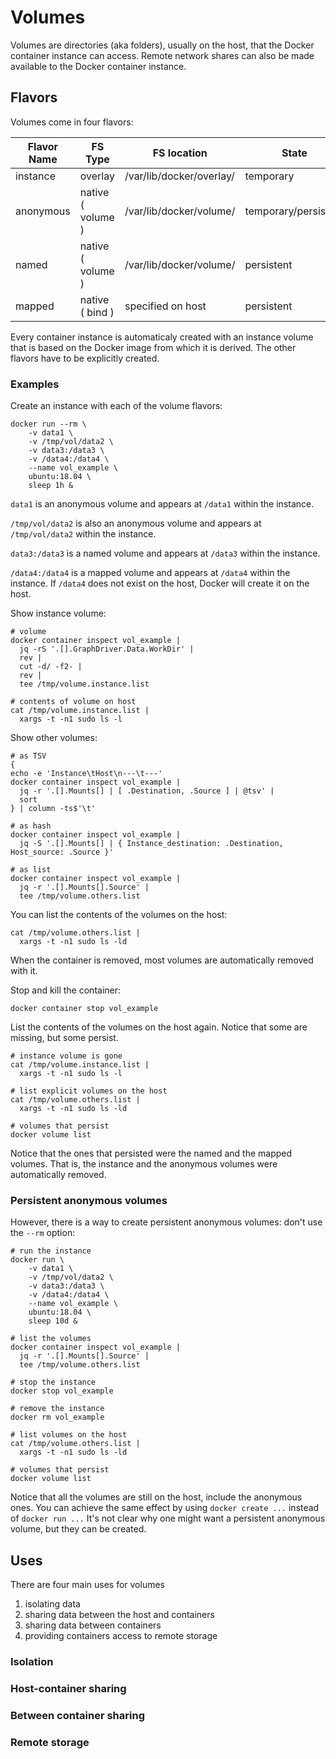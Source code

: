 # Volumes
Volumes are directories (aka folders), usually on the host, that the Docker container instance can access.
Remote network shares can also be made available to the Docker container instance.

## Flavors
Volumes come in four flavors:

| Flavor Name | FS Type | FS location | State |
| --- | --- | --- | --- |
| instance | overlay | /var/lib/docker/overlay/ | temporary |
| anonymous | native ( volume ) | /var/lib/docker/volume/ | temporary/persistent |
| named | native ( volume ) | /var/lib/docker/volume/ | persistent |
| mapped | native ( bind ) | specified on host | persistent |

Every container instance is automaticaly created with an instance volume that is based on the Docker image from which it is derived.
The other flavors have to be explicitly created.

### Examples
Create an instance with each of the volume flavors:
```
docker run --rm \
    -v data1 \
    -v /tmp/vol/data2 \
    -v data3:/data3 \
    -v /data4:/data4 \
    --name vol_example \
    ubuntu:18.04 \
    sleep 1h &
```
`data1` is an anonymous volume and appears at `/data1` within the instance.

`/tmp/vol/data2` is also an anonymous volume and appears at `/tmp/vol/data2` within the instance.

`data3:/data3` is a named volume and appears at `/data3` within the instance.

`/data4:/data4` is a mapped volume and appears at `/data4` within the instance.  If `/data4` does not exist on the host, Docker will create it on the host.

Show instance volume:
```
# volume
docker container inspect vol_example |
  jq -rS '.[].GraphDriver.Data.WorkDir' |
  rev |
  cut -d/ -f2- |
  rev | 
  tee /tmp/volume.instance.list

# contents of volume on host
cat /tmp/volume.instance.list |
  xargs -t -n1 sudo ls -l
```

Show other volumes:
```
# as TSV
{
echo -e 'Instance\tHost\n---\t---'
docker container inspect vol_example |
  jq -r '.[].Mounts[] | [ .Destination, .Source ] | @tsv' |
  sort
} | column -ts$'\t'

# as hash
docker container inspect vol_example |
  jq -S '.[].Mounts[] | { Instance_destination: .Destination, Host_source: .Source }'

# as list
docker container inspect vol_example |
  jq -r '.[].Mounts[].Source' |
  tee /tmp/volume.others.list
```

You can list the contents of the volumes on the host:
```
cat /tmp/volume.others.list |
  xargs -t -n1 sudo ls -ld
```
When the container is removed, most volumes are automatically removed with it.

Stop and kill the container:
```
docker container stop vol_example
```
List the contents of the volumes on the host again.  Notice that some are missing, but some persist.
```
# instance volume is gone
cat /tmp/volume.instance.list |
  xargs -t -n1 sudo ls -l

# list explicit volumes on the host
cat /tmp/volume.others.list |
  xargs -t -n1 sudo ls -ld

# volumes that persist
docker volume list
```
Notice that the ones that persisted were the named and the mapped volumes.
That is, the instance and the anonymous volumes were automatically removed.

### Persistent anonymous volumes
However, there is a way to create persistent anonymous volumes: don't use the `--rm` option:
```
# run the instance
docker run \
    -v data1 \
    -v /tmp/vol/data2 \
    -v data3:/data3 \
    -v /data4:/data4 \
    --name vol_example \
    ubuntu:18.04 \
    sleep 10d &

# list the volumes
docker container inspect vol_example |
  jq -r '.[].Mounts[].Source' |
  tee /tmp/volume.others.list

# stop the instance
docker stop vol_example

# remove the instance
docker rm vol_example

# list volumes on the host
cat /tmp/volume.others.list |
  xargs -t -n1 sudo ls -ld

# volumes that persist
docker volume list
```
Notice that all the volumes are still on the host, include the anonymous ones.
You can achieve the same effect by using `docker create ...` instead of `docker run ...`
It's not clear why one might want a persistent anonymous volume, but they can be created.


## Uses
There are four main uses for volumes
1. isolating data
1. sharing data between the host and containers
1. sharing data between containers
1. providing containers access to remote storage

### Isolation

### Host-container sharing

### Between container sharing

### Remote storage

